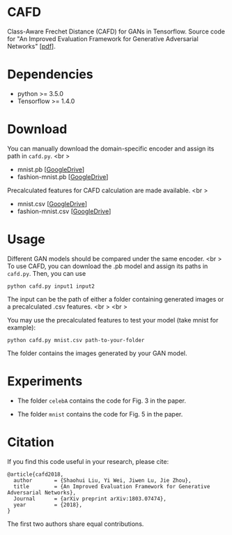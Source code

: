 # CAFD
Class-Aware Frechet Distance (CAFD) for GANs in Tensorflow. Source code for "An Improved Evaluation Framework for Generative Adversarial Networks" \[[pdf](https://arxiv.org/pdf/1803.07474.pdf)\].

# Dependencies
* python >= 3.5.0
* Tensorflow >= 1.4.0

# Download
You can manually download the domain-specific encoder and assign its path in `cafd.py`. <br \>

* mnist.pb \[[GoogleDrive](https://drive.google.com/file/d/1KAfpbl08fTuoFaUM0Wr0fcbCMoBvQSW9/view?usp=sharing)\]
* fashion-mnist.pb \[[GoogleDrive](https://drive.google.com/file/d/16SdetBp35q7C4InWiOPY9yOeq_0iMV09/view?usp=sharing)\]

Precalculated features for CAFD calculation are made available. <br \>

* mnist.csv \[[GoogleDrive](https://drive.google.com/file/d/1LPzZWQVdX100rRyVC1hpFcBDJpu4BLj0/view?usp=sharing)\]
* fashion-mnist.csv \[[GoogleDrive](https://drive.google.com/file/d/1Ky0cqkYu3yw0RCjwm0eMrQbwJYOkEtz-/view?usp=sharing)\]

# Usage
Different GAN models should be compared under the same encoder. <br \>
To use CAFD, you can download the .pb model and assign its paths in `cafd.py`. Then, you can use
```
python cafd.py input1 input2
```
The input can be the path of either a folder containing generated images or a precalculated .csv features. <br \> <br \>

You may use the precalculated features to test your model (take mnist for example):
```
python cafd.py mnist.csv path-to-your-folder
```
The folder contains the images generated by your GAN model.

# Experiments
* The folder `celebA` contains the code for Fig. 3 in the paper.

* The folder `mnist` contains the code for Fig. 5 in the paper.

# Citation

If you find this code useful in your research, please cite:
```
@article{cafd2018,
  author       = {Shaohui Liu, Yi Wei, Jiwen Lu, Jie Zhou},
  title        = {An Improved Evaluation Framework for Generative Adversarial Networks},
  Journal      = {arXiv preprint arXiv:1803.07474},
  year         = {2018},
}
```
The first two authors share equal contributions.
